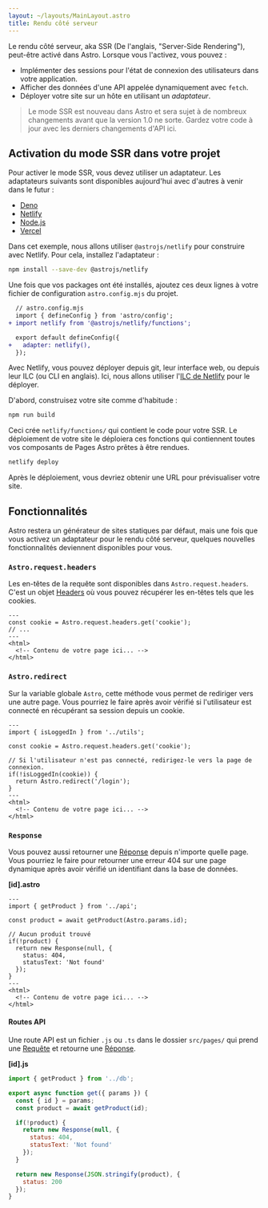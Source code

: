 ```yaml
---
layout: ~/layouts/MainLayout.astro
title: Rendu côté serveur
---
```


Le rendu côté serveur, aka SSR (De l'anglais, "Server-Side Rendering"), peut-être activé dans Astro. Lorsque vous l'activez, vous pouvez :

- Implémenter des sessions pour l'état de connexion des utilisateurs dans votre application.
- Afficher des données d'une API appelée dynamiquement avec `fetch`.
- Déployer votre site sur un hôte en utilisant un *adaptateur*.

> Le mode SSR est nouveau dans Astro et sera sujet à de nombreux changements avant que la version 1.0 ne sorte. Gardez votre code à jour avec les derniers changements d'API ici.

## Activation du mode SSR dans votre projet

Pour activer le mode SSR, vous devez utiliser un adaptateur. Les adaptateurs suivants sont disponibles aujourd'hui avec d'autres à venir dans le futur :

- [Deno](https://github.com/withastro/astro/tree/main/packages/integrations/deno)
- [Netlify](https://github.com/withastro/astro/tree/main/packages/integrations/netlify)
- [Node.js](https://github.com/withastro/astro/tree/main/packages/integrations/node)
- [Vercel](https://github.com/withastro/astro/tree/main/packages/integrations/vercel)

Dans cet exemple, nous allons utiliser `@astrojs/netlify` pour construire avec Netlify. Pour cela, installez l'adaptateur :

```bash
npm install --save-dev @astrojs/netlify
```

Une fois que vos packages ont été installés, ajoutez ces deux lignes à votre fichier de configuration `astro.config.mjs` du projet.

```diff
  // astro.config.mjs
  import { defineConfig } from 'astro/config';
+ import netlify from '@astrojs/netlify/functions';

  export default defineConfig({
+   adapter: netlify(),
  });
```

Avec Netlify, vous pouvez déployer depuis git, leur interface web, ou depuis leur ILC (ou CLI en anglais). Ici, nous allons utiliser l'[ILC de Netlify](https://docs.netlify.com/cli/get-started/) pour le déployer.

D'abord, construisez votre site comme d'habitude :

```bash
npm run build
```

Ceci crée `netlify/functions/` qui contient le code pour votre SSR. Le déploiement de votre site le déploiera ces fonctions qui contiennent toutes vos composants de Pages Astro prêtes à être rendues.

```bash
netlify deploy
```

Après le déploiement, vous devriez obtenir une URL pour prévisualiser votre site.

## Fonctionnalités

Astro restera un générateur de sites statiques par défaut, mais une fois que vous activez un adaptateur pour le rendu côté serveur, quelques nouvelles fonctionnalités deviennent disponibles pour vous.

### `Astro.request.headers`

Les en-têtes de la requête sont disponibles dans `Astro.request.headers`. C'est un objet [Headers](https://developer.mozilla.org/fr/docs/Web/API/Headers) où vous pouvez récupérer les en-têtes tels que les cookies.

```astro
---
const cookie = Astro.request.headers.get('cookie');
// ...
---
<html>
  <!-- Contenu de votre page ici... -->
</html>
```

### `Astro.redirect`

Sur la variable globale `Astro`, cette méthode vous permet de rediriger vers une autre page. Vous pourriez le faire après avoir vérifié si l'utilisateur est connecté en récupérant sa session depuis un cookie.

```astro
---
import { isLoggedIn } from '../utils';

const cookie = Astro.request.headers.get('cookie');

// Si l'utilisateur n'est pas connecté, redirigez-le vers la page de connexion.
if(!isLoggedIn(cookie)) {
  return Astro.redirect('/login');
}
---
<html>
  <!-- Contenu de votre page ici... -->
</html>
```

### `Response`

Vous pouvez aussi retourner une [Réponse](https://developer.mozilla.org/fr/docs/Web/API/Response) depuis n'importe quelle page. Vous pourriez le faire pour retourner une erreur 404 sur une page dynamique après avoir vérifié un identifiant dans la base de données.

__[id].astro__

```astro
---
import { getProduct } from '../api';

const product = await getProduct(Astro.params.id);

// Aucun produit trouvé
if(!product) {
  return new Response(null, {
    status: 404,
    statusText: 'Not found'
  });
}
---
<html>
  <!-- Contenu de votre page ici... -->
</html>
```

#### Routes API

Une route API est un fichier `.js` ou `.ts` dans le dossier `src/pages/` qui prend une [Requête](https://developer.mozilla.org/fr/docs/Web/API/Request) et retourne une [Réponse](https://developer.mozilla.org/fr/docs/Web/API/Response).

__[id].js__
```js
import { getProduct } from '../db';

export async function get({ params }) {
  const { id } = params;
  const product = await getProduct(id);

  if(!product) {
    return new Response(null, {
      status: 404,
      statusText: 'Not found'
    });
  }

  return new Response(JSON.stringify(product), {
    status: 200
  });
}
```
